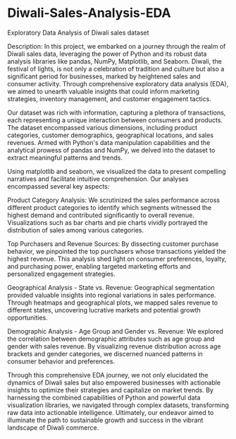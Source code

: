 # Diwali-Sales-Analysis-EDA
Exploratory Data Analysis of Diwali sales dataset

Description:
In this project, we embarked on a journey through the realm of Diwali sales data, leveraging the power of Python and its robust data analysis libraries like pandas, NumPy, Matplotlib, and Seaborn. Diwali, the festival of lights, is not only a celebration of tradition and culture but also a significant period for businesses, marked by heightened sales and consumer activity. Through comprehensive exploratory data analysis (EDA), we aimed to unearth valuable insights that could inform marketing strategies, inventory management, and customer engagement tactics.

Our dataset was rich with information, capturing a plethora of transactions, each representing a unique interaction between consumers and products. The dataset encompassed various dimensions, including product categories, customer demographics, geographical locations, and sales revenues. Armed with Python's data manipulation capabilities and the analytical prowess of pandas and NumPy, we delved into the dataset to extract meaningful patterns and trends.

Using matplotlib and seaborn, we visualized the data to present compelling narratives and facilitate intuitive comprehension. Our analyses encompassed several key aspects:

Product Category Analysis:
We scrutinized the sales performance across different product categories to identify which segments witnessed the highest demand and contributed significantly to overall revenue. Visualizations such as bar charts and pie charts vividly portrayed the distribution of sales among various categories.

Top Purchasers and Revenue Sources:
By dissecting customer purchase behavior, we pinpointed the top purchasers whose transactions yielded the highest revenue. This analysis shed light on consumer preferences, loyalty, and purchasing power, enabling targeted marketing efforts and personalized engagement strategies.

Geographical Analysis - State vs. Revenue:
Geographical segmentation provided valuable insights into regional variations in sales performance. Through heatmaps and geographical plots, we mapped sales revenue to different states, uncovering lucrative markets and potential growth opportunities.

Demographic Analysis - Age Group and Gender vs. Revenue:
We explored the correlation between demographic attributes such as age group and gender with sales revenue. By visualizing revenue distribution across age brackets and gender categories, we discerned nuanced patterns in consumer behavior and preferences.

Through this comprehensive EDA journey, we not only elucidated the dynamics of Diwali sales but also empowered businesses with actionable insights to optimize their strategies and capitalize on market trends. By harnessing the combined capabilities of Python and powerful data visualization libraries, we navigated through complex datasets, transforming raw data into actionable intelligence. Ultimately, our endeavor aimed to illuminate the path to sustainable growth and success in the vibrant landscape of Diwali commerce.
